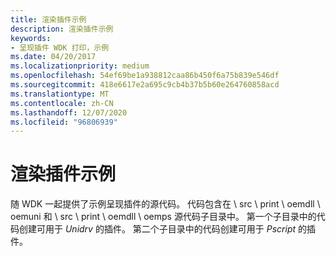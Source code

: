 ```yaml
---
title: 渲染插件示例
description: 渲染插件示例
keywords:
- 呈现插件 WDK 打印，示例
ms.date: 04/20/2017
ms.localizationpriority: medium
ms.openlocfilehash: 54ef69be1a938812caa86b450f6a75b839e546df
ms.sourcegitcommit: 418e6617e2a695c9cb4b37b5b60e264760858acd
ms.translationtype: MT
ms.contentlocale: zh-CN
ms.lasthandoff: 12/07/2020
ms.locfileid: "96806939"
---
```

# <a name="sample-rendering-plug-ins"></a>渲染插件示例





随 WDK 一起提供了示例呈现插件的源代码。 代码包含在 \\ src \\ print \\ oemdll \\ oemuni 和 \\ src \\ print \\ oemdll \\ oemps 源代码子目录中。 第一个子目录中的代码创建可用于 *Unidrv* 的插件。 第二个子目录中的代码创建可用于 *Pscript* 的插件。

 

 




